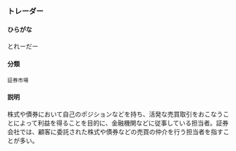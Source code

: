 <div style="display:none;">

## [あ行](securities-terms?id=あ行)
## [か行](securities-terms?id=か行)
## [さ行](securities-terms?id=さ行)
## [た行](securities-terms?id=た行)

</div>

### トレーダー

#### ひらがな

とれーだー

#### 分類

`証券市場`

#### 説明

株式や債券において自己のポジションなどを持ち、活発な売買取引をおこなうことによって利益を得ることを目的に、金融機関などに従事している担当者。証券会社では、顧客に委託された株式や債券などの売買の仲介を行う担当者を指すことが多い。

<div style="display:none;">

## [な行](securities-terms?id=な行)
## [は行](securities-terms?id=は行)
## [ま行](securities-terms?id=ま行)
## [や行](securities-terms?id=や行)
## [ら行](securities-terms?id=ら行)
## [わ行](securities-terms?id=わ行)
## [英数字・記号](securities-terms?id=英数字・記号)

</div>

